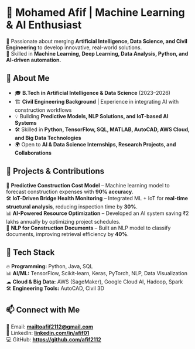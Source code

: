 # 👋 Mohamed Afif | Machine Learning & AI Enthusiast  

🚀 Passionate about merging **Artificial Intelligence, Data Science, and Civil Engineering** to develop innovative, real-world solutions.  
🎯 Skilled in **Machine Learning, Deep Learning, Data Analysis, Python, and AI-driven automation.**  

## 🔹 About Me  
- 🎓 **B.Tech in Artificial Intelligence & Data Science** (2023–2026)  
- 🏗 **Civil Engineering Background** | Experience in integrating AI with construction workflows  
- 💡 Building **Predictive Models, NLP Solutions, and IoT-based AI Systems**  
- 🛠 Skilled in **Python, TensorFlow, SQL, MATLAB, AutoCAD, AWS Cloud, and Big Data Technologies**  
- 🌍 Open to **AI & Data Science Internships, Research Projects, and Collaborations**  

## 🔹 Projects & Contributions  
🚀 **Predictive Construction Cost Model** – Machine learning model to forecast construction expenses with **90% accuracy**.  
🛠 **IoT-Driven Bridge Health Monitoring** – Integrated ML + IoT for **real-time structural analysis**, reducing inspection time by **30%**.  
📊 **AI-Powered Resource Optimization** – Developed an AI system saving ₹2 lakhs annually by optimizing project schedules.  
📝 **NLP for Construction Documents** – Built an NLP model to classify documents, improving retrieval efficiency by **40%**.  

## 🔹 Tech Stack  
🔥 **Programming:** Python, Java, SQL  
📊 **AI/ML:** TensorFlow, Scikit-learn, Keras, PyTorch, NLP, Data Visualization  
☁ **Cloud & Big Data:** AWS (SageMaker), Google Cloud AI, Hadoop, Spark  
🛠 **Engineering Tools:** AutoCAD, Civil 3D  

## 📫 Connect with Me  
📧 Email: **mailtoafif2112@gmail.com**  
🔗 LinkedIn: **[linkedin.com/in/afif01](http://linkedin.com/in/afif01)**  
💻 GitHub: **https://github.com/afif2112**  
